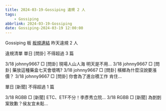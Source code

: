 ```yaml
---
title: 2024-03-19-Gossiping 違規 2 人
tags:
    - Gossiping
abbrlink: 2024-03-19-Gossiping
date: Gossiping-2024-03-19 12:00:00
---
```

Gossiping 板 [板規連結](https://www.ptt.cc/bbs/Gossiping/M.1637425085.A.07D.html)
昨天違規 2 人
<!-- more -->

違規清單
單日 [問卦] 不得超過 3 篇

3/18 johnny9667 □ [問卦] 現場人山人海 明天是不用…
3/18 johnny9667 □ [問卦] 藥放這種藥盒七天會壞嗎?
3/18 johnny9667 □ [問卦] 檳榔為什麼沒說要漲價？
3/18 johnny9667 □ [問卦] 你會為了進台積工作 肯住…

單日 [新聞] 不得超過 1 篇

3/18 RGBB □ [新聞] ETC、ETF不分！李彥秀立院…
3/18 RGBB □ [新聞] 為剴剴案致歉？侯友宜未鬆…